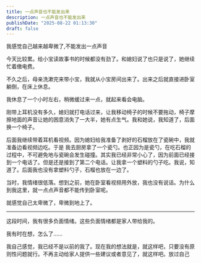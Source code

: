 ```yaml
---
title: 一点声音也不能发出来
description: 一点声音也不能发出来
publishDate: "2025-08-22 01:13:30"
draft: false
---
```


我感觉自己越来越卑微了,不能发出一点声音

今天比较累。给小宝读故事书的时候都没有劲了。和媳妇说了也只是说了，她继续忙着缴电费。

不久之后，母亲洗漱完来带小宝，我就从小宝房间出来了。出来之后就直接进卧室躺倒，在床上休息。

我休息了一个小时左右，稍微缓过来一点，就起来看会电脑。

刚带上耳机没有多久，媳妇就打电话过来，让我移动椅子的时候不要拖动，椅子摩擦地面的声音让她的困意消失了一大半，她有点生气。我和她说，我知道了，后面换一个椅子。

后面我继续带着耳机看视频。因为媳妇给我准备了剥好的石榴放在了瓷碗中，我就准备边看视频边吃。于是
我去厨房拿了一个瓷勺。也正因为是瓷勺，在吃石榴的过程中，不可避免地与瓷碗会发生碰撞。其实我已经非常小心了，因为前面已经接到一个电话了。但是还是接到了第二个电话。让我拿一个塑料的勺子吃。我说，知道了。后面我也没有拿塑料勺子，石榴也放在一边了。

当时，我情绪很低落。想到之前，她在卧室看视频用外放，我也没有说话。为什么到我这里，就一点点声音都不能传到卧室呢。

就感觉自己太卑微了，卑微到地上了。


---

这段时间，我有很多负面情绪。这些负面情绪都是家人带给我的。

我有时在想，怎么了......

我自己感觉，我已经不是以前的我了。现在我的想法就是，就这样吧，只要没有原则性问题就行。不再主动给家人提供一些建议或者意见了，就这样吧。放过自己













